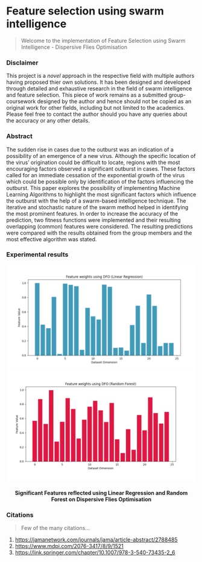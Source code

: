# Feature selection using swarm intelligence

> Welcome to the implementation of Feature Selection using Swarm Intelligence - Dispersive Flies Optimisation

<h3>Disclaimer</h3>
This project is a <i>novel</i> approach in the respective field with multiple authors having proposed thier own solutions.
It has been designed and developed through detailed and exhaustive research in the field of swarm intelligence and feature selection.
This piece of work remains as a submitted group-coursework designed by the author and hence should not be copied as an original work for other fields, including but not limited to the academics.
Please feel free to contact the author should you have any queries about the accuracy or any other details.

<h3>Abstract</h3>
The sudden rise in cases due to the outburst was an indication of a possibility of an emergence of a new virus. Although the specific location of the virus’ origination could be difficult to locate, regions with the most encouraging factors observed a significant outburst in cases. These factors called for an immediate cessation of the exponential growth of the virus which could be possible only by identification of the factors influencing the outburst. This paper explores the possibility of implementing Machine Learning Algorithms to highlight the most significant factors which influence the outburst with the help of a
swarm-based intelligence technique. The iterative and stochastic nature of the swarm method helped in identifying the most prominent features. In order to increase the accuracy of the prediction, two fitness functions were implemented and their resulting overlapping (common) features were considered. The resulting predictions were compared with the results obtained from the group members and the most effective algorithm was stated.

<h3>Experimental results</h3>
<p align="center">
  <img src="lr.png">
  <img src="rf.png">
</p>
<h4 align="center">Significant Features reflected using Linear Regression and Random Forest on Dispersive Flies Optimisation</h4>

<h3>Citations</h3>

> Few of the many citations...
1. https://jamanetwork.com/journals/jama/article-abstract/2788485
2. https://www.mdpi.com/2076-3417/8/9/1521
3. https://link.springer.com/chapter/10.1007/978-3-540-73435-2_6
